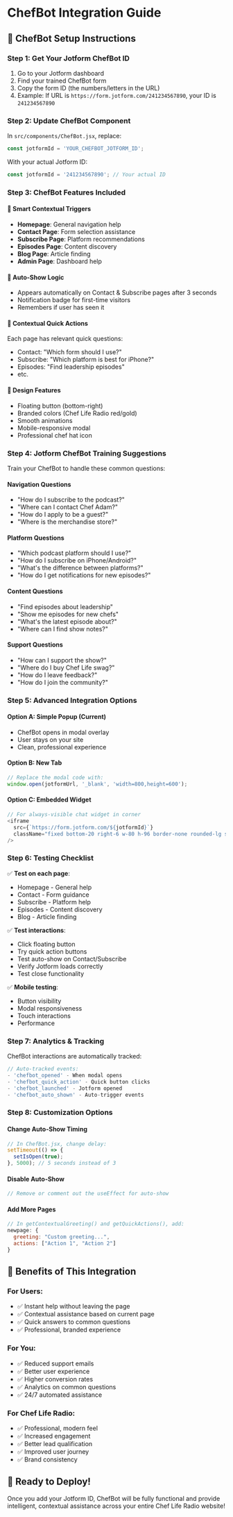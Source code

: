 # ChefBot Integration Guide

## 🤖 ChefBot Setup Instructions

### Step 1: Get Your Jotform ChefBot ID
1. Go to your Jotform dashboard
2. Find your trained ChefBot form
3. Copy the form ID (the numbers/letters in the URL)
4. Example: If URL is `https://form.jotform.com/241234567890`, your ID is `241234567890`

### Step 2: Update ChefBot Component
In `src/components/ChefBot.jsx`, replace:
```javascript
const jotformId = 'YOUR_CHEFBOT_JOTFORM_ID';
```
With your actual Jotform ID:
```javascript
const jotformId = '241234567890'; // Your actual ID
```

### Step 3: ChefBot Features Included

#### 🎯 **Smart Contextual Triggers**
- **Homepage**: General navigation help
- **Contact Page**: Form selection assistance  
- **Subscribe Page**: Platform recommendations
- **Episodes Page**: Content discovery
- **Blog Page**: Article finding
- **Admin Page**: Dashboard help

#### 🚀 **Auto-Show Logic**
- Appears automatically on Contact & Subscribe pages after 3 seconds
- Notification badge for first-time visitors
- Remembers if user has seen it

#### 💬 **Contextual Quick Actions**
Each page has relevant quick questions:
- Contact: "Which form should I use?"
- Subscribe: "Which platform is best for iPhone?"
- Episodes: "Find leadership episodes"
- etc.

#### 🎨 **Design Features**
- Floating button (bottom-right)
- Branded colors (Chef Life Radio red/gold)
- Smooth animations
- Mobile-responsive modal
- Professional chef hat icon

### Step 4: Jotform ChefBot Training Suggestions

Train your ChefBot to handle these common questions:

#### **Navigation Questions**
- "How do I subscribe to the podcast?"
- "Where can I contact Chef Adam?"
- "How do I apply to be a guest?"
- "Where is the merchandise store?"

#### **Platform Questions**  
- "Which podcast platform should I use?"
- "How do I subscribe on iPhone/Android?"
- "What's the difference between platforms?"
- "How do I get notifications for new episodes?"

#### **Content Questions**
- "Find episodes about leadership"
- "Show me episodes for new chefs" 
- "What's the latest episode about?"
- "Where can I find show notes?"

#### **Support Questions**
- "How can I support the show?"
- "Where do I buy Chef Life swag?"
- "How do I leave feedback?"
- "How do I join the community?"

### Step 5: Advanced Integration Options

#### **Option A: Simple Popup (Current)**
- ChefBot opens in modal overlay
- User stays on your site
- Clean, professional experience

#### **Option B: New Tab**
```javascript
// Replace the modal code with:
window.open(jotformUrl, '_blank', 'width=800,height=600');
```

#### **Option C: Embedded Widget**
```javascript
// For always-visible chat widget in corner
<iframe 
  src={`https://form.jotform.com/${jotformId}`}
  className="fixed bottom-20 right-6 w-80 h-96 border-none rounded-lg shadow-lg z-40"
/>
```

### Step 6: Testing Checklist

✅ **Test on each page**:
- Homepage - General help
- Contact - Form guidance  
- Subscribe - Platform help
- Episodes - Content discovery
- Blog - Article finding

✅ **Test interactions**:
- Click floating button
- Try quick action buttons
- Test auto-show on Contact/Subscribe
- Verify Jotform loads correctly
- Test close functionality

✅ **Mobile testing**:
- Button visibility
- Modal responsiveness
- Touch interactions
- Performance

### Step 7: Analytics & Tracking

ChefBot interactions are automatically tracked:
```javascript
// Auto-tracked events:
- 'chefbot_opened' - When modal opens
- 'chefbot_quick_action' - Quick button clicks  
- 'chefbot_launched' - Jotform opened
- 'chefbot_auto_shown' - Auto-trigger events
```

### Step 8: Customization Options

#### **Change Auto-Show Timing**
```javascript
// In ChefBot.jsx, change delay:
setTimeout(() => {
  setIsOpen(true);
}, 5000); // 5 seconds instead of 3
```

#### **Disable Auto-Show**
```javascript
// Remove or comment out the useEffect for auto-show
```

#### **Add More Pages**
```javascript
// In getContextualGreeting() and getQuickActions(), add:
newpage: {
  greeting: "Custom greeting...",
  actions: ["Action 1", "Action 2"]
}
```

## 🎉 Benefits of This Integration

### **For Users:**
- ✅ Instant help without leaving the page
- ✅ Contextual assistance based on current page
- ✅ Quick answers to common questions
- ✅ Professional, branded experience

### **For You:**
- ✅ Reduced support emails
- ✅ Better user experience
- ✅ Higher conversion rates
- ✅ Analytics on common questions
- ✅ 24/7 automated assistance

### **For Chef Life Radio:**
- ✅ Professional, modern feel
- ✅ Increased engagement
- ✅ Better lead qualification
- ✅ Improved user journey
- ✅ Brand consistency

## 🚀 Ready to Deploy!

Once you add your Jotform ID, ChefBot will be fully functional and provide intelligent, contextual assistance across your entire Chef Life Radio website!